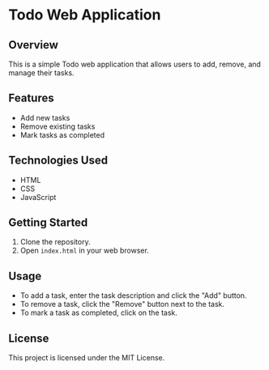 # Todo Web Application

## Overview

This is a simple Todo web application that allows users to add, remove, and manage their tasks.

## Features

- Add new tasks
- Remove existing tasks
- Mark tasks as completed

## Technologies Used

- HTML
- CSS
- JavaScript

## Getting Started

1. Clone the repository.
2. Open `index.html` in your web browser.

## Usage

- To add a task, enter the task description and click the "Add" button.
- To remove a task, click the "Remove" button next to the task.
- To mark a task as completed, click on the task.

## License

This project is licensed under the MIT License.
